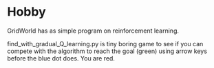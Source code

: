 # Hobby

GridWorld has as simple program on reinforcement learning.

find_with_gradual_Q_learning.py is tiny boring game to see if you can compete with the algorithm to reach the goal (green) using arrow keys before the blue dot does. You are red.
